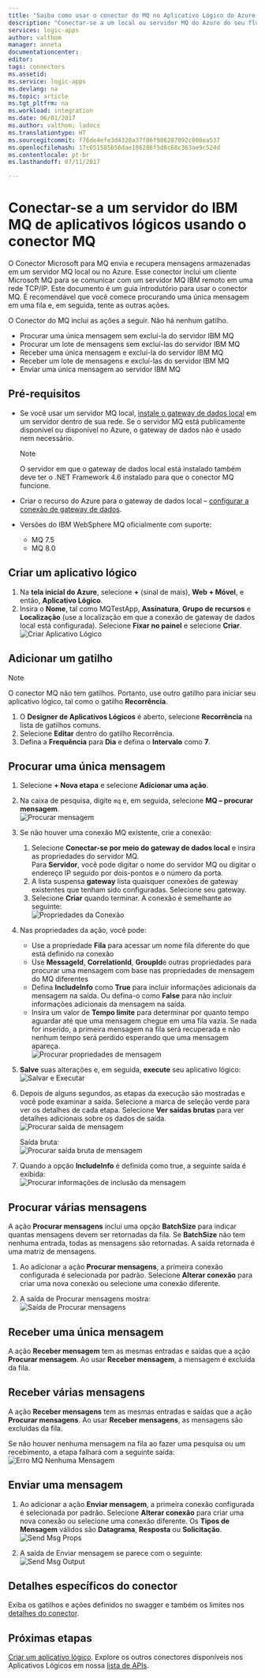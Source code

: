 ```yaml
---
title: "Saiba como usar o conector do MQ no Aplicativo Lógico do Azure | Microsoft Docs"
description: "Conectar-se a um local ou servidor MQ do Azure do seu fluxo de trabalho do aplicativo lógico para procurar, receber e enviar mensagens para o WebSphere MQ"
services: logic-apps
author: valthom
manager: anneta
documentationcenter: 
editor: 
tags: connectors
ms.assetid: 
ms.service: logic-apps
ms.devlang: na
ms.topic: article
ms.tgt_pltfrm: na
ms.workload: integration
ms.date: 06/01/2017
ms.author: valthom; ladocs
ms.translationtype: HT
ms.sourcegitcommit: f76de4efe3d4328a37f86f986287092c808ea537
ms.openlocfilehash: 17c651585b56dae186286f5d8c68c363ae9c524d
ms.contentlocale: pt-br
ms.lasthandoff: 07/11/2017

---
```


# <a name="connect-to-an-ibm-mq-server-from-logic-apps-using-the-mq-connector"></a>Conectar-se a um servidor do IBM MQ de aplicativos lógicos usando o conector MQ 

O Conector Microsoft para MQ envia e recupera mensagens armazenadas em um servidor MQ local ou no Azure. Esse conector inclui um cliente Microsoft MQ para se comunicar com um servidor MQ IBM remoto em uma rede TCP/IP. Este documento é um guia introdutório para usar o conector MQ. É recomendável que você comece procurando uma única mensagem em uma fila e, em seguida, tente as outras ações.    

O Conector do MQ inclui as ações a seguir. Não há nenhum gatilho.

-   Procurar uma única mensagem sem excluí-la do servidor IBM MQ
-   Procurar um lote de mensagens sem excluí-las do servidor IBM MQ
-   Receber uma única mensagem e excluí-la do servidor IBM MQ
-   Receber um lote de mensagens e excluí-las do servidor IBM MQ
-   Enviar uma única mensagem ao servidor IBM MQ 

## <a name="prerequisites"></a>Pré-requisitos

* Se você usar um servidor MQ local, [instale o gateway de dados local](../logic-apps/logic-apps-gateway-install.md) em um servidor dentro de sua rede. Se o servidor MQ está publicamente disponível ou disponível no Azure, o gateway de dados não é usado nem necessário.

    > [!NOTE]
    > O servidor em que o gateway de dados local está instalado também deve ter o .NET Framework 4.6 instalado para que o conector MQ funcione.

* Criar o recurso do Azure para o gateway de dados local – [configurar a conexão de gateway de dados](../logic-apps/logic-apps-gateway-connection.md).

* Versões do IBM WebSphere MQ oficialmente com suporte:
   * MQ 7.5
   * MQ 8.0

## <a name="create-a-logic-app"></a>Criar um aplicativo lógico

1. Na **tela inicial do Azure**, selecione **+** (sinal de mais), **Web + Móvel**, e então, **Aplicativo Lógico**. 
2. Insira o **Nome**, tal como MQTestApp, **Assinatura**, **Grupo de recursos** e **Localização** (use a localização em que a conexão de gateway de dados local está configurada). Selecione **Fixar no painel** e selecione **Criar**.  
![Criar Aplicativo Lógico](media/connectors-create-api-mq/Create_Logic_App.png)

## <a name="add-a-trigger"></a>Adicionar um gatilho

> [!NOTE]
> O conector MQ não tem gatilhos. Portanto, use outro gatilho para iniciar seu aplicativo lógico, tal como o gatilho **Recorrência**. 

1. O **Designer de Aplicativos Lógicos** é aberto, selecione **Recorrência** na lista de gatilhos comuns.
2. Selecione **Editar** dentro do gatilho Recorrência. 
3. Defina a **Frequência** para **Dia** e defina o **Intervalo** como **7**. 

## <a name="browse-a-single-message"></a>Procurar uma única mensagem
1. Selecione **+ Nova etapa** e selecione **Adicionar uma ação**.
2. Na caixa de pesquisa, digite `mq` e, em seguida, selecione **MQ – procurar mensagem**.  
![Procurar mensagem](media/connectors-create-api-mq/Browse_message.png)

3. Se não houver uma conexão MQ existente, crie a conexão:  

    1. Selecione **Conectar-se por meio do gateway de dados local** e insira as propriedades do servidor MQ.  
    Para **Servidor**, você pode digitar o nome do servidor MQ ou digitar o endereço IP seguido por dois-pontos e o número da porta. 
    2. A lista suspensa **gateway** lista quaisquer conexões de gateway existentes que tenham sido configuradas. Selecione seu gateway.
    3. Selecione **Criar** quando terminar. A conexão é semelhante ao seguinte:   
    ![Propriedades da Conexão](media/connectors-create-api-mq/Connection_Properties.png)

4. Nas propriedades da ação, você pode:  

    * Use a propriedade **Fila** para acessar um nome fila diferente do que está definido na conexão
    * Use **MessageId**, **CorrelationId**, **GroupId**e outras propriedades para procurar uma mensagem com base nas propriedades de mensagem do MQ diferentes
    * Defina **IncludeInfo** como **True** para incluir informações adicionais da mensagem na saída. Ou defina-o como **False** para não incluir informações adicionais da mensagem na saída.
    * Insira um valor de **Tempo limite** para determinar por quanto tempo aguardar até que uma mensagem chegue em uma fila vazia. Se nada for inserido, a primeira mensagem na fila será recuperada e não nenhum tempo será perdido esperando que uma mensagem apareça.  
    ![Procurar propriedades de mensagem](media/connectors-create-api-mq/Browse_message_Props.png)

5. **Salve** suas alterações e, em seguida, **execute** seu aplicativo lógico:  
![Salvar e Executar](media/connectors-create-api-mq/Save_Run.png)

6. Depois de alguns segundos, as etapas da execução são mostradas e você pode examinar a saída. Selecione a marca de seleção verde para ver os detalhes de cada etapa. Selecione **Ver saídas brutas** para ver detalhes adicionais sobre os dados de saída.  
![Procurar saída de mensagem](media/connectors-create-api-mq/Browse_message_output.png)  

    Saída bruta:  
    ![Procurar saída bruta de mensagem](media/connectors-create-api-mq/Browse_message_raw_output.png)

7. Quando a opção **IncludeInfo** é definida como true, a seguinte saída é exibida:  
![Procurar informações de inclusão da mensagem](media/connectors-create-api-mq/Browse_message_Include_Info.png)

## <a name="browse-multiple-messages"></a>Procurar várias mensagens
A ação **Procurar mensagens** inclui uma opção **BatchSize** para indicar quantas mensagens devem ser retornadas da fila.  Se **BatchSize** não tem nenhuma entrada, todas as mensagens são retornadas. A saída retornada é uma matriz de mensagens.

1. Ao adicionar a ação **Procurar mensagens**, a primeira conexão configurada é selecionada por padrão. Selecione **Alterar conexão** para criar uma nova conexão ou selecione uma conexão diferente.

2. A saída de Procurar mensagens mostra:  
![Saída de Procurar mensagens](media/connectors-create-api-mq/Browse_messages_output.png)

## <a name="receive-a-single-message"></a>Receber uma única mensagem
A ação **Receber mensagem** tem as mesmas entradas e saídas que a ação **Procurar mensagem**. Ao usar **Receber mensagem**, a mensagem é excluída da fila.

## <a name="receive-multiple-messages"></a>Receber várias mensagens
A ação **Receber mensagens** tem as mesmas entradas e saídas que a ação **Procurar mensagens**. Ao usar **Receber mensagens**, as mensagens são excluídas da fila.

Se não houver nenhuma mensagem na fila ao fazer uma pesquisa ou um recebimento, a etapa falhará com a seguinte saída:  
![Erro MQ Nenhuma Mensagem](media/connectors-create-api-mq/MQ_No_Msg_Error.png)

## <a name="send-a-message"></a>Enviar uma mensagem
1. Ao adicionar a ação **Enviar mensagem**, a primeira conexão configurada é selecionada por padrão. Selecione **Alterar conexão** para criar uma nova conexão ou selecione uma conexão diferente. Os **Tipos de Mensagem** válidos são **Datagrama**, **Resposta** ou **Solicitação**.  
![Send Msg Props](media/connectors-create-api-mq/Send_Msg_Props.png)

2. A saída de Enviar mensagem se parece com o seguinte:  
![Send Msg Output](media/connectors-create-api-mq/Send_Msg_Output.png)

## <a name="connector-specific-details"></a>Detalhes específicos do conector

Exiba os gatilhos e ações definidos no swagger e também os limites nos [detalhes do conector](/connectors/mq/).

## <a name="next-steps"></a>Próximas etapas
[Criar um aplicativo lógico](../logic-apps/logic-apps-create-a-logic-app.md). Explore os outros conectores disponíveis nos Aplicativos Lógicos em nossa [lista de APIs](apis-list.md).

